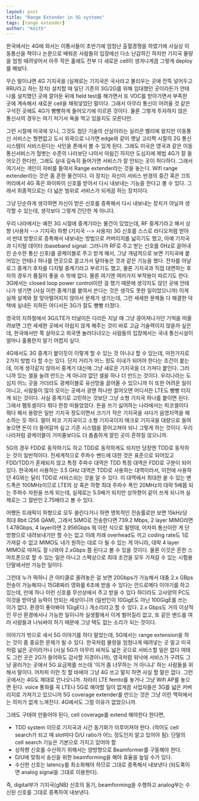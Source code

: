 ```yaml
---
layout: post
title: "Range Extender in 5G systems"
tags: [range extender]
author: "Keith"
---
```


한국에서는 4G에 와서는 이통사들이 초반기에 엄청난 출혈경쟁을 하였기에 사실상 이동통신을 책이나 논문으로 배워온 사람들의 입장에선 다소 난감하긴 하지만 기지국 물량을 엄청 때려넣어서 아주 작은 홀에도 전부 다 새로운 cell이 생겨나게끔 그렇게 deploy를 해놨다.

무슨 말이냐면 4G 기지국을 (실제로는 기지국은 국사라고 불리우는 곳에 잔뜩 넣어두고 RRU라고 하는 장치) 설치할 때 일단 기존의 3G/2G를 위해 임대했던 곳이라든가 안테나를 설치했던 곳에 깔아둔 뒤에 field test를 해가면서 또 VOC를 받아가면서 부족한 곳에 계속해서 새로운 cell을 채워넣었단 말이다. 그래서 아무리 통신이 어려울 것 같은 구석진 곳에도 4G가 빵빵하게 들어오기에 이르른 것이다. 물론 그렇게 투자하지 않은 통신사의 경우는 여기 저기서 욕을 먹고 있을지도 모른다만.

그런 시절에 미국에 오니, 그것도 첨단 기술의 산실이라는 실리콘 벨리에 왔지만 이동통신 서비스는 형편없고 도시 외곽으로 나가면 edge와 같이 옛날 고리짝 시절의 2G 통신 시스템이 서비스된다는 사인을 폰에서 볼 수 있게 된다. 그래도 미국은 영국과 같은 이동통신서비스가 헐벗는 수준의 나라보단 나아서 아쉽긴 하지만 도심지에 제법 4G가 잘 들어오긴 한다만, 그래도 실내 깊숙히 들어가면 서비스가 잘 안되는 곳이 허다하다. 그래서 여기서는 개인이 자비를 들여서 Range extender라는 것을 놓는다. Wifi range extender라는 것은 좀 흔한 물건이다. 이 장치는 자신이 서비스 반경의 중간 혹은 끄트머리에서 4G 혹은 와이파이 신호를 받아서 다시 내보내는 기능을 한다고 볼 수 있다. 그래서 최종적으로는 더 넓은 범위로 서비스가 되게끔 하는 장치이다. 

그냥 단순하게 생각하면 자신이 받은 신호를 증폭해서 다시 내보내는 장치가 아닐까 생각할 수 있는데, 생각보다 그렇게 간단한 게 아니다. 

우리 나라에서는 예전 3G 시절에 중계기라는 물건이 있었는데, RF 중계기라고 해서 상향 (사용자 --> 기지국) 하향 (기지국 --> 사용자) 3G 신호를 스스로 라디오처럼 받아서 반대 방향으로 증폭해서 내보내는 방법으로 커버리지를 넓히기도 했고, 아예 기지국과 디지털 데이터 (baseband signal: 그러니까 RF로 주고 받는 신호를 0Hz로 끌어내린 순수한 통신 신호)를 광케이블로 주고 받게 해서, 그냥 개념적으로 보면 기지국에 붙어있는 안테나 하나를 먼곳으로 끌고가서 달아놓은 것과 같은 기능을 했다. 전자를 아날로그 중계기 후자를 디지털 중계기라고 부르기도 했고, 물론 기지국과 직접 대면하는 후자의 경우가 품질이 좋을 수 밖에 없다. 물론 여기엔 여러가지 부작용이 따르기도 한다. 3G에서는 closed loop power control이란 걸 했기 때문에 생각지도 않던 곳에 안테나가 생기면 (사실 이런 중계기를 붙여서 쓴다는 것은 생각도 못한 일이었으니까) 이게 실제 설계와 잘 맞아떨어지지 않아서 문제가 생기는데, 그런 세세한 문제들 다 해결한 덕택에 실내든 지하든 어디서든 3G가 잘도 빵빵 터졌다. 

영국의 지하철에서 3G/LTE가 터널이든 다리든 지날 때 그냥 끊어져나가던 기억을 떠올려보면 그런 세세한 곳에서 아쉽지 않게 해주는 것이 바로 고급 기술력이지 않을까 싶은데, 한국에서만 쭉 살아오고 외국엔 놀러다녀오는 사람들의 입장에서는 국내 통신시설이 얼마나 훌륭한지 알기 어렵지 싶다. 

4G에서도 3G 중계기 붙이듯이 이렇게 할 수 있는 것 아니냐 할 수 있는데, 마찬가지로 2가지 방법 다 할 수는 있다. 단지 거리가 어느 정도 이내가 되어야 한다는 조건이 붙는데, 이게 생각같지 않아서 중계기 대신에 그냥 새로운 기지국을 더 가져다 붙인다. 그러니까 있는 셀을 늘려 만드는 게 아니라 없던 셀을 하나 더 만드는 것이다. 우리나라는 도심지 어느 곳을 가더라도 광케이블로 유선망을 끌어올 수 있으니까 이 또한 어려운 일이 아니고, 사람들이 많이 모이는 곳에서 광랜 하나만 끌어오면 어디서든 LTE도 빵빵 터지게 되는 것이다. 사실 중계기로 고민하는 것보단 그냥 소형 기지국 하나를 붙이면 된다. 그래서 펨토셀이다 뭐다 한창 떠들었었다. 돈을 쓰기 싫어하는 나라에서는 피코셀이다 뭐다 해서 용량은 일반 기지국 정도이면서 크기가 작은 기지국을 사다가 음영지역을 해소하는 듯 하다. 말이 피코 기지국이고 소형 기지국이지 매크로 기지국을 대량으로 들여놓으면 돈이 더 들어갈까 싶고 기존 시스템을 뜯어고쳐야 되니 그렇게 하는 것이다. 우리 나라처럼 광케이블이 거미줄보다도 더 촘촘하게 깔린 곳이 흔하질 않으니까.

5G의 경우 FDD로 동작하기도 하고 TDD로 동작하게도 되지만 당장엔 TDD로 동작하는 것이 일반적이다. 전세계적으로 주파수 밴드에 대한 것은 표준으로 되어있고 FDD/TDD가 혼재되지 않고 특정 주파수 대역은 TDD 특정 대역은 FDD로 구분이 되어있다. 한국에서 사용하는 3.5 GHz 대역은 TDD로 사용하는 대역이라서, 이전에 사용하던 4G와는 달리 TDD로 서비스되는 것을 알 수 있다. 이 대역에서 최대한 쓸 수 있는 밴드폭은 100MHz이므로 LTE의 상 혹은 하향 최대 주파수 폭인 20MHz의 대략 5배쯤 되는 주파수 자원을 쓰게 되는데, 실제로는 5.5배가 되지만 상하향이 같이 쓰게 되니까 실제로는 그 절반인 2.75배라고 볼 수 있다. 

어쨌든 트래픽이 하향으로 모두 쏠린다거나 하면 명목적인 전송률로만 보면 15kHz당 최대 8bit (256 QAM), 그래서 SIMO로 전송한다면 739.2 Mbps, 2 layer MIMO라면 1.478Gbps, 4 layer라면 2.956Gbps 뭐 이런 식으로 될텐데, 어차피 통신이란 게 단방향으로 내려보내기만 할 수는 없고 이래 저래 overhead도 끼고 coding rate도 1로 가져갈 수 없고 MIMO도 내가 원하는 대로 다 될 수 있는 게 아니라, 대략 4 layer MIMO로 따져도 잘 나와야 2.xGbps 쯤 된다고 볼 수 있을 것이다. 물론 이것은 흔한 스마트폰으로 할 수 있는 일은 아니고 스펙상으로 최대 조건을 모두 가져갈 수 있는 시험용 단말에서만 가능한 일이다.

그런데 누가 떡하니 큰 아티클로 올려놓은 걸 보면 20Gbps가 가능해서 대충 2.x GBps 전송이 가능해지니 15GB짜리 영화를 6초에 받을 수 있다는 안드로메다 이야기를 하고 있는데, 만에 하나 이런 신호를 무선상에서 주고 받을 수 있다 하더라도 고사양의 PC도 이것을 받아낼 능력이 안되는 세상이니까 (일반인이 10GigE도 아닌 100GigE를 쓰는 이가 없다. 환경이 좋아봐야 1GigE다.) 개소리라고 할 수 있다. 2.x Gbps도 거의 이상적인 무선 환경에서나 가능한 일이니까 실생활에서 이게 벌어질리 없고, 또 같은 밴드를 여러 사람들과 나눠써야 하기 때문에 그냥 택도 없는 소리가 되는 것이다. 

이야기가 밖으로 새서 5G 이야기를 하다 말았는데, 5G에서는 range extension을 하는 것이 좀 중요한 문제가 될 수 있다. 한국처럼 물량을 엄청나게 때려넣는 곳 말고 미국처럼 넓은 곳이라거나 (사실 5G가 아무리 싸져도 넓은 곳으로 서비스할 일은 없다 여태도 그런 곳은 2G가 들어와도 감사할 지경이니까), 영국처럼 워낙에 서비스가 구려도 그냥 굴러가는 곳에서 5G 요금제를 쓰는데 '이거 좀 너무하는 거 아니냐' 하는 사람들을 위해서 말이다. 어차피 이런 짓 할 바에야 그냥 4G 쓰고 말지 하면 사실 할 말은 없다. 그런 곳에서는 4G도 제대로 안나오니까. 차라리 LTE femto를 놓거나 그냥 Wifi AP를 놓으면 된다. voice 통화를 꼭 LTE나 5G로 해야할 일이 없게끔 사업자들은 3G를 넓은 커버리지로 가져가고 있으니까 5G coverage extender를 만드는 것은 그냥 이런 맥락에서는 의미가 없게 느껴진다. 4G에서도 그럴 이유가 없었으니까. 

그래도 구태여 만들어야 된다, cell coverage를 extend 해야한다 한다면,
- TDD system 이므로 기지국과 시간 동기화가 이루어져야 한다. (적어도 cell search가 되고 매 slot마다 D/U ratio가 어느 정도인지 알고 있어야 됨): 단말의 cell search 기능은 기본으로 가지고 있어야 함
- 상하향 신호를 수신하기 위해서는 양방향으로 Beamformer를 구동해야 한다. 
- D/U에 맞춰서 송신을 위한 beamforming을 해야 효율을 높일 수가 있다. 
- 수신한 신호는 latency를 최소화해야 하므로 그대로 증폭해서 내보낸다 (되도록이면 analog signal을 그대로 이용한다). 

즉, digital부가 기지국(gNB) 신호의 동기, beamforming을 수행하고 analog부는 수신된 신호를 그대로 증폭하여 내보낸다.